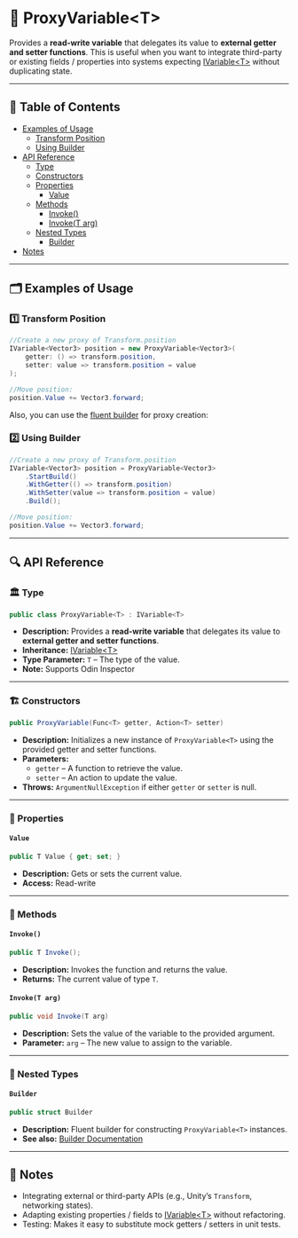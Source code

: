 # 🧩 ProxyVariable&lt;T&gt;

Provides a **read-write variable** that delegates its value to **external getter and setter
functions**. This is useful when you want to integrate third-party or existing fields /
properties into systems expecting [IVariable\<T>](IVariable.md) without duplicating state.

---

## 📑 Table of Contents

- [Examples of Usage](#-examples-of-usage)
    - [Transform Position](#ex1)
    - [Using Builder](#ex2)
- [API Reference](#-api-reference)
    - [Type](#-type)
    - [Constructors](#-constructors)
    - [Properties](#-properties)
        - [Value](#value)
    - [Methods](#-methods)
        - [Invoke()](#invoke)
        - [Invoke(T arg)](#invoket-arg)
    - [Nested Types](#-nested-types)
        - [Builder](#builder)
- [Notes](#-notes)

---

## 🗂 Examples of Usage

<div id="ex1"></div>

### 1️⃣ Transform Position

```csharp
//Create a new proxy of Transform.position
IVariable<Vector3> position = new ProxyVariable<Vector3>(
    getter: () => transform.position,
    setter: value => transform.position = value
);

//Move position:
position.Value += Vector3.forward; 
```

Also, you can use the [fluent builder](ProxyVariableBuilder.md) for proxy creation:

<div id="ex2"></div>

### 2️⃣ Using Builder

```csharp
//Create a new proxy of Transform.position
IVariable<Vector3> position = ProxyVariable<Vector3>
    .StartBuild()
    .WithGetter(() => transform.position)
    .WithSetter(value => transform.position = value)
    .Build();

//Move position:
position.Value += Vector3.forward; 
```

---

## 🔍 API Reference

### 🏛️ Type <div id="-type"></div>

```csharp
public class ProxyVariable<T> : IVariable<T>
```

- **Description:** Provides a **read-write variable** that delegates its value to **external getter and setter
  functions**.
- **Inheritance:** [IVariable&lt;T&gt;](IVariable.md)
- **Type Parameter:** `T` – The type of the value.
- **Note:** Supports Odin Inspector

---

<div id="-constructors"></div>

### 🏗️ Constructors

```csharp
public ProxyVariable(Func<T> getter, Action<T> setter)
```

- **Description:** Initializes a new instance of `ProxyVariable<T>` using the provided getter and setter functions.
- **Parameters:**
    - `getter` – A function to retrieve the value.
    - `setter` – An action to update the value.
- **Throws:** `ArgumentNullException` if either `getter` or `setter` is null.

---

### 🔑 Properties

#### `Value`

```csharp
public T Value { get; set; }
```

- **Description:** Gets or sets the current value.
- **Access:** Read-write

---

### 🏹 Methods

#### `Invoke()`

```csharp
public T Invoke();
```

- **Description:** Invokes the function and returns the value.
- **Returns:** The current value of type `T`.

#### `Invoke(T arg)`

```csharp
public void Invoke(T arg)
```

- **Description:** Sets the value of the variable to the provided argument.
- **Parameter:** `arg` – The new value to assign to the variable.

---

### 🧩 Nested Types

#### `Builder`

```csharp
public struct Builder
```

- **Description:** Fluent builder for constructing `ProxyVariable<T>` instances.
- **See also:** [Builder Documentation](ProxyVariableBuilder.md)

---

## 📝 Notes

- Integrating external or third-party APIs (e.g., Unity’s `Transform`, networking states).
- Adapting existing properties / fields to [IVariable\<T>](IVariable.md) without refactoring.
- Testing: Makes it easy to substitute mock getters / setters in unit tests.
